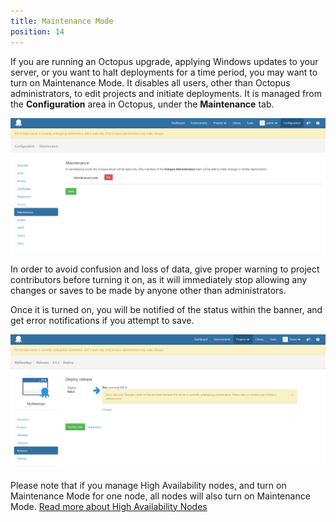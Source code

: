 ```yaml
---
title: Maintenance Mode
position: 14
---
```


If you are running an Octopus upgrade, applying Windows updates to your server, or you want to halt deployments for a time period, you may want to turn on Maintenance Mode. It disables all users, other than Octopus administrators, to edit projects and initiate deployments. It is managed from the **Configuration** area in Octopus, under the **Maintenance** tab.

![](/docs/images/5669968/5865693.png "width=500")

In order to avoid confusion and loss of data, give proper warning to project contributors before turning it on, as it will immediately stop allowing any changes or saves to be made by anyone other than administrators.

Once it is turned on, you will be notified of the status within the banner, and get error notifications if you attempt to save.

![](/docs/images/5669968/5865695.png "width=500")

Please note that if you manage High Availability nodes, and turn on Maintenance Mode for one node, all nodes will also turn on Maintenance Mode. [Read more about High Availability Nodes](/docs/administration/high-availability/managing-high-availability-nodes.md)
